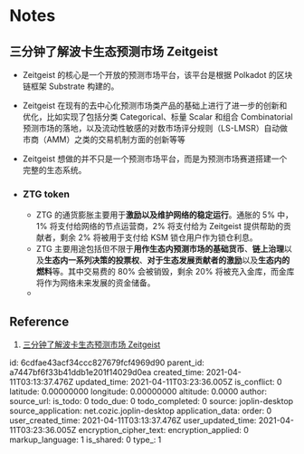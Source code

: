 # Notes

## 三分钟了解波卡生态预测市场 Zeitgeist

- Zeitgeist 的核心是一个开放的预测市场平台，该平台是根据 Polkadot 的区块链框架 Substrate 构建的。

- Zeitgeist 在现有的去中心化预测市场类产品的基础上进行了进一步的创新和优化，比如实现了包括分类 Categorical、标量 Scalar 和组合 Combinatorial 预测市场的落地，以及流动性敏感的对数市场评分规则（LS-LMSR）自动做市商（AMM）之类的交易机制方面的创新等等

- Zeitgeist 想做的并不只是一个预测市场平台，而是为预测市场赛道搭建一个完整的生态系统。

- ### ZTG token

  - ZTG 的通货膨胀主要用于**激励以及维护网络的稳定运行**。通胀的 5% 中，1% 将支付给网络的节点运营商，2% 将支付给为 Zeitgeist 提供帮助的贡献者，剩余 2% 将被用于支付给 KSM 锁仓用户作为锁仓利息。
  - ZTG 主要用途包括但不限于**用作生态内预测市场的基础货币**、**链上治理**以及**生态内一系列决策的投票权**、**对于生态发展贡献者的激励**以及**生态内的燃料**等。其中交易费的 80% 会被销毁，剩余 20% 将被充入金库，而金库将作为网络未来发展的资金储备。
  - 

## Reference

1. [三分钟了解波卡生态预测市场 Zeitgeist](https://www.chainnews.com/articles/874596542342.htm)

id: 6cdfae43acf34ccc827679fcf4969d90
parent_id: a7447bf6f33b41ddb1e201f14029d0ea
created_time: 2021-04-11T03:13:37.476Z
updated_time: 2021-04-11T03:23:36.005Z
is_conflict: 0
latitude: 0.00000000
longitude: 0.00000000
altitude: 0.0000
author: 
source_url: 
is_todo: 0
todo_due: 0
todo_completed: 0
source: joplin-desktop
source_application: net.cozic.joplin-desktop
application_data: 
order: 0
user_created_time: 2021-04-11T03:13:37.476Z
user_updated_time: 2021-04-11T03:23:36.005Z
encryption_cipher_text: 
encryption_applied: 0
markup_language: 1
is_shared: 0
type_: 1